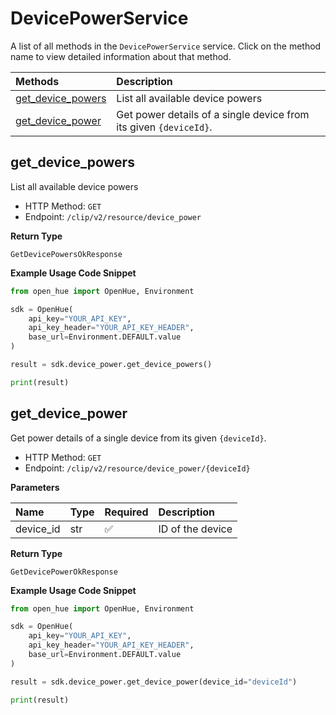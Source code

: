 # DevicePowerService

A list of all methods in the `DevicePowerService` service. Click on the method name to view detailed information about that method.

| Methods                                 | Description                                                       |
| :-------------------------------------- | :---------------------------------------------------------------- |
| [get_device_powers](#get_device_powers) | List all available device powers                                  |
| [get_device_power](#get_device_power)   | Get power details of a single device from its given `{deviceId}`. |

## get_device_powers

List all available device powers

- HTTP Method: `GET`
- Endpoint: `/clip/v2/resource/device_power`

**Return Type**

`GetDevicePowersOkResponse`

**Example Usage Code Snippet**

```python
from open_hue import OpenHue, Environment

sdk = OpenHue(
    api_key="YOUR_API_KEY",
    api_key_header="YOUR_API_KEY_HEADER",
    base_url=Environment.DEFAULT.value
)

result = sdk.device_power.get_device_powers()

print(result)
```

## get_device_power

Get power details of a single device from its given `{deviceId}`.

- HTTP Method: `GET`
- Endpoint: `/clip/v2/resource/device_power/{deviceId}`

**Parameters**

| Name      | Type | Required | Description      |
| :-------- | :--- | :------- | :--------------- |
| device_id | str  | ✅       | ID of the device |

**Return Type**

`GetDevicePowerOkResponse`

**Example Usage Code Snippet**

```python
from open_hue import OpenHue, Environment

sdk = OpenHue(
    api_key="YOUR_API_KEY",
    api_key_header="YOUR_API_KEY_HEADER",
    base_url=Environment.DEFAULT.value
)

result = sdk.device_power.get_device_power(device_id="deviceId")

print(result)
```

<!-- This file was generated by liblab | https://liblab.com/ -->
